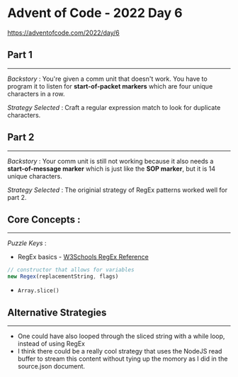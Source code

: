 # Advent of Code - 2022 Day 6
https://adventofcode.com/2022/day/6

## Part 1
---
*Backstory* : You're given a comm unit that doesn't work.  You have to program it to listen for **start-of-packet markers** which are four unique characters in a row.

*Strategy Selected* : Craft a regular expression match to look for duplicate characters.

## Part 2
---
*Backstory* : Your comm unit is still not working because it also needs a **start-of-message marker** which is just like the **SOP marker**, but it is 14 unique characters.

*Strategy Selected* : The originial strategy of RegEx patterns worked well for part 2.

## Core Concepts :
---
*Puzzle Keys* :
- RegEx basics - [W3Schools RegEx Reference](https://www.w3schools.com/jsref/jsref_obj_regexp.asp)
```javascript
// constructor that allows for variables
new Regex(replacementString, flags)
```
- ```Array.slice()```

## Alternative Strategies
---
- One could have also looped through the sliced string with a while loop, instead of using RegEx
- I think there could be a really cool strategy that uses the NodeJS read buffer to stream this content without tying up the momory as I did in the source.json document.
